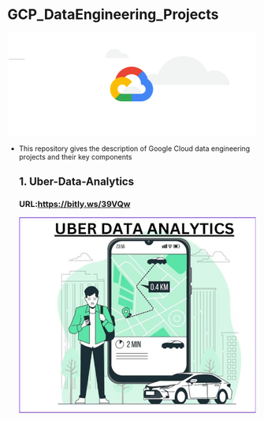# GCP_DataEngineering_Projects
![cloud](https://github.com/Shoaib9288/GCP_DataEngineering_Projects/blob/main/GCP.gif)

- This repository gives the description of Google Cloud data engineering projects and their key components

  ## 1. Uber-Data-Analytics
  ### URL:https://bitly.ws/39VQw
  ![logo](https://github.com/Shoaib9288/GCP_DataEngineering_Projects/blob/main/uber-etl-pipeline-data-engineering-project/Uber%20Data%20Analytics.jpg)
